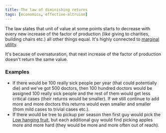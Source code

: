 ```yaml
---
title: The law of diminishing returns
tags: [economics, effective-altruism]
---
```


The law states that unit of value at some points starts to decrease with every new increase of the factor of production (like giving to charities, building chairs etc.) all other things equal. It's highly connected to [marginal utility](marginal-utility.md).

It's because of oversaturation, that next increase of the factor of production doesn't return the same value.

### Examples

- If there would be 100 really sick people per year (that could potentially die) and we've got 500 doctors, then 100 hundred doctors would be assigned 100 really sick people and the rest of them would get less critical cases (their returns would be smaller). If we still continue to add more and more doctors this returns would even smaller and smaller (from mild cases to trivial cases etc.).
- If there would be tree to pickup per season then first guy would pick the [Low hanging fruit](None), but each additional guy would find picking apples more and more hard (they would be more and more often out of reach).